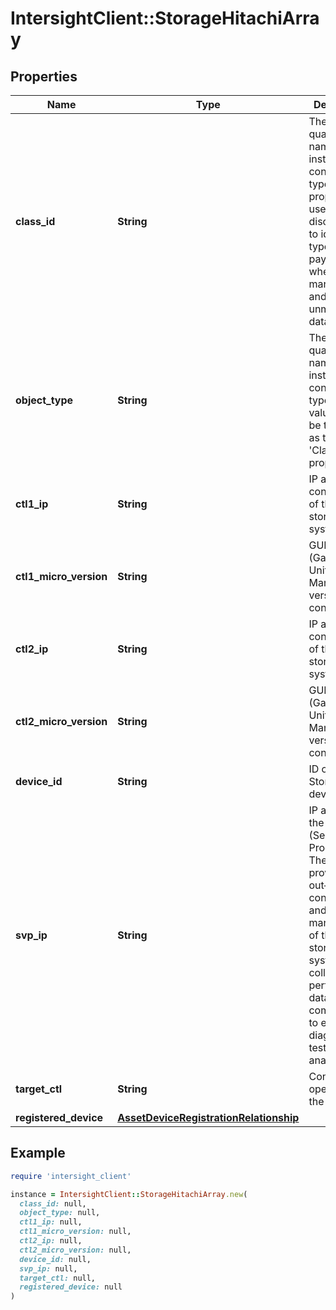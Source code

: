 # IntersightClient::StorageHitachiArray

## Properties

| Name | Type | Description | Notes |
| ---- | ---- | ----------- | ----- |
| **class_id** | **String** | The fully-qualified name of the instantiated, concrete type. This property is used as a discriminator to identify the type of the payload when marshaling and unmarshaling data. | [default to &#39;storage.HitachiArray&#39;] |
| **object_type** | **String** | The fully-qualified name of the instantiated, concrete type. The value should be the same as the &#39;ClassId&#39; property. | [default to &#39;storage.HitachiArray&#39;] |
| **ctl1_ip** | **String** | IP address of controller 1 of the storage system. | [optional][readonly] |
| **ctl1_micro_version** | **String** | GUM (Gateway for Unified Management) version of the controller 1. | [optional][readonly] |
| **ctl2_ip** | **String** | IP address of controller 2 of the storage system. | [optional][readonly] |
| **ctl2_micro_version** | **String** | GUM (Gateway for Unified Management) version of the controller 2. | [optional][readonly] |
| **device_id** | **String** | ID of the Storage device. | [optional][readonly] |
| **svp_ip** | **String** | IP address of the SVP (Service Processor). The SVP provides out‑of‑band configuration and management of the storage system, and collects performance data for key components to enable diagnostic testing and analysis. | [optional][readonly] |
| **target_ctl** | **String** | Controller operated by the REST API. | [optional][readonly] |
| **registered_device** | [**AssetDeviceRegistrationRelationship**](AssetDeviceRegistrationRelationship.md) |  | [optional] |

## Example

```ruby
require 'intersight_client'

instance = IntersightClient::StorageHitachiArray.new(
  class_id: null,
  object_type: null,
  ctl1_ip: null,
  ctl1_micro_version: null,
  ctl2_ip: null,
  ctl2_micro_version: null,
  device_id: null,
  svp_ip: null,
  target_ctl: null,
  registered_device: null
)
```

